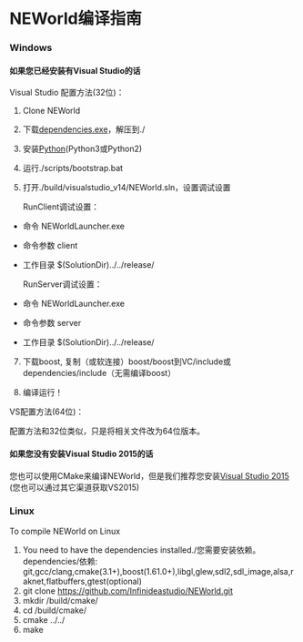 # NEWorld编译指南

### Windows

#### 如果您已经安装有Visual Studio的话

Visual Studio 配置方法(32位)：

1. Clone NEWorld

2. 下载[dependencies.exe](https://raw.githubusercontent.com/Infinideastudio/NEWorld-binaries/master/dependencies.exe)，解压到./

3. 安装[Python](https://www.python.org/downloads/)(Python3或Python2)

4. 运行./scripts/bootstrap.bat

5. 打开./build/visualstudio_v14/NEWorld.sln，设置调试设置

   RunClient调试设置：

-  命令 NEWorldLauncher.exe

-  命令参数 client

-  工作目录 $(SolutionDir)../../release/

    RunServer调试设置：

-  命令 NEWorldLauncher.exe

-  命令参数 server

-  工作目录 $(SolutionDir)../../release/

7. 下载boost, 复制（或软连接）boost/boost到VC/include或dependencies/include（无需编译boost）

8. 编译运行！


VS配置方法(64位)：

配置方法和32位类似，只是将相关文件改为64位版本。

#### 如果您没有安装Visual Studio 2015的话

您也可以使用CMake来编译NEWorld，但是我们推荐您安装[Visual Studio 2015](https://go.microsoft.com/fwlink/?LinkId=691978&clcid=0x407) (您也可以通过其它渠道获取VS2015)

### Linux
To compile NEWorld on Linux

1. You need to have the dependencies installed./您需要安装依赖。
   dependencies/依赖: git,gcc/clang,cmake(3.1+),boost(1.61.0+),libgl,glew,sdl2,sdl_image,alsa,raknet,flatbuffers,gtest(optional)
2. git clone https://github.com/Infinideastudio/NEWorld.git
3. mkdir /build/cmake/
4. cd /build/cmake/
5. cmake ../../
6. make
